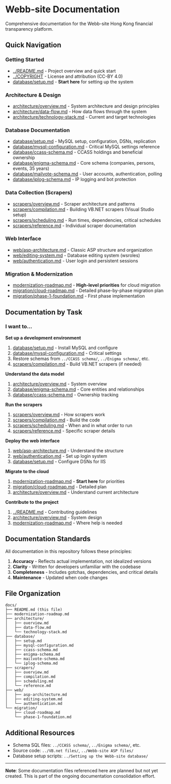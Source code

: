 # Webb-site Documentation

Comprehensive documentation for the Webb-site Hong Kong financial transparency platform.

## Quick Navigation

### Getting Started
- [../README.md](../README.md) - Project overview and quick start
- [../COPYRIGHT](../COPYRIGHT) - License and attribution (CC-BY 4.0)
- [database/setup.md](database/setup.md) - **Start here** for setting up the system

### Architecture & Design
- [architecture/overview.md](architecture/overview.md) - System architecture and design principles
- [architecture/data-flow.md](architecture/data-flow.md) - How data flows through the system
- [architecture/technology-stack.md](architecture/technology-stack.md) - Current and target technologies

### Database Documentation
- [database/setup.md](database/setup.md) - MySQL setup, configuration, DSNs, replication
- [database/mysql-configuration.md](database/mysql-configuration.md) - Critical MySQL settings reference
- [database/ccass-schema.md](database/ccass-schema.md) - CCASS holdings and beneficial ownership
- [database/enigma-schema.md](database/enigma-schema.md) - Core schema (companies, persons, events, 35 years)
- [database/mailvote-schema.md](database/mailvote-schema.md) - User accounts, authentication, polling
- [database/iplog-schema.md](database/iplog-schema.md) - IP logging and bot protection

### Data Collection (Scrapers)
- [scrapers/overview.md](scrapers/overview.md) - Scraper architecture and patterns
- [scrapers/compilation.md](scrapers/compilation.md) - Building VB.NET scrapers (Visual Studio setup)
- [scrapers/scheduling.md](scrapers/scheduling.md) - Run times, dependencies, critical schedules
- [scrapers/reference.md](scrapers/reference.md) - Individual scraper documentation

### Web Interface
- [web/asp-architecture.md](web/asp-architecture.md) - Classic ASP structure and organization
- [web/editing-system.md](web/editing-system.md) - Database editing system (wsroles)
- [web/authentication.md](web/authentication.md) - User login and persistent sessions

### Migration & Modernization
- [modernization-roadmap.md](modernization-roadmap.md) - **High-level priorities** for cloud migration
- [migration/cloud-roadmap.md](migration/cloud-roadmap.md) - Detailed phase-by-phase migration plan
- [migration/phase-1-foundation.md](migration/phase-1-foundation.md) - First phase implementation

## Documentation by Task

### I want to...

**Set up a development environment**
1. [database/setup.md](database/setup.md) - Install MySQL and configure
2. [database/mysql-configuration.md](database/mysql-configuration.md) - Critical settings
3. Restore schemas from `../CCASS schema/`, `../Enigma schema/`, etc.
4. [scrapers/compilation.md](scrapers/compilation.md) - Build VB.NET scrapers (if needed)

**Understand the data model**
1. [architecture/overview.md](architecture/overview.md) - System overview
2. [database/enigma-schema.md](database/enigma-schema.md) - Core entities and relationships
3. [database/ccass-schema.md](database/ccass-schema.md) - Ownership tracking

**Run the scrapers**
1. [scrapers/overview.md](scrapers/overview.md) - How scrapers work
2. [scrapers/compilation.md](scrapers/compilation.md) - Build the code
3. [scrapers/scheduling.md](scrapers/scheduling.md) - When and in what order to run
4. [scrapers/reference.md](scrapers/reference.md) - Specific scraper details

**Deploy the web interface**
1. [web/asp-architecture.md](web/asp-architecture.md) - Understand the structure
2. [web/authentication.md](web/authentication.md) - Set up login system
3. [database/setup.md](database/setup.md) - Configure DSNs for IIS

**Migrate to the cloud**
1. [modernization-roadmap.md](modernization-roadmap.md) - **Start here** for priorities
2. [migration/cloud-roadmap.md](migration/cloud-roadmap.md) - Detailed plan
3. [architecture/overview.md](architecture/overview.md) - Understand current architecture

**Contribute to the project**
1. [../README.md](../README.md) - Contributing guidelines
2. [architecture/overview.md](architecture/overview.md) - System design
3. [modernization-roadmap.md](modernization-roadmap.md) - Where help is needed

## Documentation Standards

All documentation in this repository follows these principles:

1. **Accuracy** - Reflects actual implementation, not idealized versions
2. **Clarity** - Written for developers unfamiliar with the codebase
3. **Completeness** - Includes gotchas, dependencies, and critical details
4. **Maintenance** - Updated when code changes

## File Organization

```
docs/
├── README.md (this file)
├── modernization-roadmap.md
├── architecture/
│   ├── overview.md
│   ├── data-flow.md
│   └── technology-stack.md
├── database/
│   ├── setup.md
│   ├── mysql-configuration.md
│   ├── ccass-schema.md
│   ├── enigma-schema.md
│   ├── mailvote-schema.md
│   └── iplog-schema.md
├── scrapers/
│   ├── overview.md
│   ├── compilation.md
│   ├── scheduling.md
│   └── reference.md
├── web/
│   ├── asp-architecture.md
│   ├── editing-system.md
│   └── authentication.md
└── migration/
    ├── cloud-roadmap.md
    └── phase-1-foundation.md
```

## Additional Resources

- Schema SQL files: `../CCASS schema/`, `../Enigma schema/`, etc.
- Source code: `../VB.net files/`, `../Webb-site ASP files/`
- Database setup scripts: `../Setting up the Webb-site database/`

---

**Note**: Some documentation files referenced here are planned but not yet created. This is part of the ongoing documentation consolidation effort.
